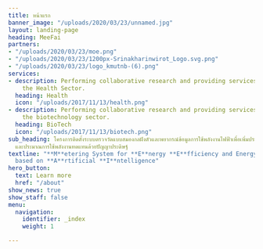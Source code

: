 ```yaml
---
title: หน้าแรก
banner_image: "/uploads/2020/03/23/unnamed.jpg"
layout: landing-page
heading: MeeFai
partners:
- "/uploads/2020/03/23/moe.png"
- "/uploads/2020/03/23/1200px-Srinakharinwirot_Logo.svg.png"
- "/uploads/2020/03/23/logo_kmutnb-(6).png"
services:
- description: Performing collaborative research and providing services to support
    the Health Sector.
  heading: Health
  icon: "/uploads/2017/11/13/health.png"
- description: Performing collaborative research and providing services to support
    the biotechnology sector.
  heading: BioTech
  icon: "/uploads/2017/11/13/biotech.png"
sub_heading: โครงการติดตั้งระบบตรวจวัดแบบสมองกลฝังตัวและพยากรณ์ข้อมูลการใช้พลังงานไฟฟ้าเพื่อเพิ่มประสิทธิภาพการใช้พลังงาน
  และประมาณการใช้พลังงานทดแทนด้วยปัญญาประดิษฐ์
textline: "**M**etering System for **E**nergy **E**fficiency and Energy **F**orecast
  based on **A**rtificial **I**ntelligence"
hero_button:
  text: Learn more
  href: "/about"
show_news: true
show_staff: false
menu:
  navigation:
    identifier: _index
    weight: 1

---
```


